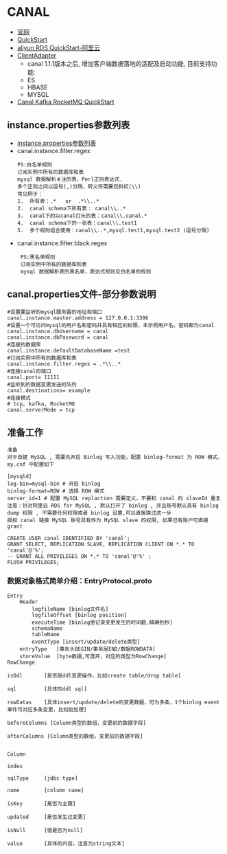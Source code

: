 # CANAL
- [官网](https://github.com/alibaba/canal)
- [QuickStart](https://github.com/alibaba/canal/wiki/QuickStart)
- [aliyun RDS QuickStart-阿里云](https://github.com/alibaba/canal/wiki/aliyun-RDS-QuickStart)
- [ClientAdapter](https://github.com/alibaba/canal/wiki/ClientAdapter)
    - canal 1.1.1版本之后, 增加客户端数据落地的适配及启动功能, 目前支持功能:
    - ES
    - HBASE
    - MYSQL
 - [Canal Kafka RocketMQ QuickStart](https://github.com/alibaba/canal/wiki/Canal-Kafka-RocketMQ-QuickStart)  
 
 ## instance.properties参数列表
- [instance.properties参数列表](https://github.com/alibaba/canal/wiki/AdminGuide)
- canal.instance.filter.regex
    ```
    PS:白名单规则
    订阅实例中所有的数据库和表
    mysql 数据解析关注的表，Perl正则表达式. 
    多个正则之间以逗号(,)分隔，转义符需要双斜杠(\\)
    常见例子：
    1.  所有表：.*   or  .*\\..*
    2.  canal schema下所有表： canal\\..*
    3.  canal下的以canal打头的表：canal\\.canal.*
    4.  canal schema下的一张表：canal\\.test1
    5.  多个规则组合使用：canal\\..*,mysql.test1,mysql.test2 (逗号分隔)
    ```
- canal.instance.filter.black.regex
    ```
     PS:黑名单规则
     订阅实例中所有的数据库和表	
     mysql 数据解析表的黑名单，表达式规则见白名单的规则
    ```

## canal.properties文件-部分参数说明
```
#设置要监听的mysql服务器的地址和端口
canal.instance.master.address = 127.0.0.1:3306
#设置一个可访问mysql的用户名和密码并具有相应的权限，本示例用户名、密码都为canal
canal.instance.dbUsername = canal
canal.instance.dbPassword = canal
#连接的数据库
canal.instance.defaultDatabaseName =test
#订阅实例中所有的数据库和表
canal.instance.filter.regex = .*\\..* 
#连接canal的端口
canal.port= 11111
#监听到的数据变更发送的队列
canal.destinations= example
#连接模式
# tcp, kafka, RocketMQ
canal.serverMode = tcp
```
## 准备工作
```
准备
对于自建 MySQL , 需要先开启 Binlog 写入功能，配置 binlog-format 为 ROW 模式，my.cnf 中配置如下

[mysqld]
log-bin=mysql-bin # 开启 binlog
binlog-format=ROW # 选择 ROW 模式
server_id=1 # 配置 MySQL replaction 需要定义，不要和 canal 的 slaveId 重复
注意：针对阿里云 RDS for MySQL , 默认打开了 binlog , 并且账号默认具有 binlog dump 权限 , 不需要任何权限或者 binlog 设置,可以直接跳过这一步
授权 canal 链接 MySQL 账号具有作为 MySQL slave 的权限, 如果已有账户可直接 grant

CREATE USER canal IDENTIFIED BY 'canal';  
GRANT SELECT, REPLICATION SLAVE, REPLICATION CLIENT ON *.* TO 'canal'@'%';
-- GRANT ALL PRIVILEGES ON *.* TO 'canal'@'%' ;
FLUSH PRIVILEGES;
``` 
### 数据对象格式简单介绍：EntryProtocol.proto
```
Entry  
    Header  
        logfileName [binlog文件名]  
        logfileOffset [binlog position]  
        executeTime [binlog里记录变更发生的时间戳,精确到秒]  
        schemaName   
        tableName  
        eventType [insert/update/delete类型]  
    entryType   [事务头BEGIN/事务尾END/数据ROWDATA]  
    storeValue  [byte数据,可展开，对应的类型为RowChange]  
RowChange

isDdl       [是否是ddl变更操作，比如create table/drop table]

sql         [具体的ddl sql]

rowDatas    [具体insert/update/delete的变更数据，可为多条，1个binlog event事件可对应多条变更，比如批处理]

beforeColumns [Column类型的数组，变更前的数据字段]

afterColumns [Column类型的数组，变更后的数据字段]


Column

index

sqlType     [jdbc type]

name        [column name]

isKey       [是否为主键]

updated     [是否发生过变更]

isNull      [值是否为null]

value       [具体的内容，注意为string文本]  
```